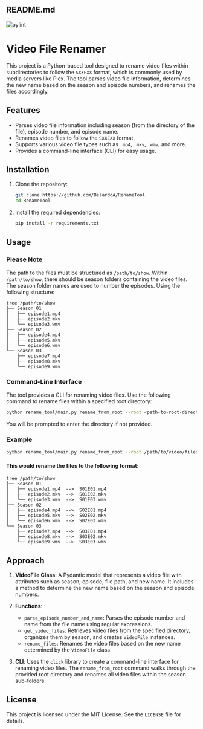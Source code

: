 ## README.md
![pylint](https://img.shields.io/badge/pylint-10.00-green?logo=python&logoColor=white)
# Video File Renamer

This project is a Python-based tool designed to rename video files within subdirectories to follow the `SXXEXX` format, which is commonly used by media servers like Plex. The tool parses video file information, determines the new name based on the season and episode numbers, and renames the files accordingly.

## Features

- Parses video file information including season (from the directory of the file), episode number, and episode name.
- Renames video files to follow the `SXXEXX` format.
- Supports various video file types such as `.mp4`, `.mkv`, `.wmv`, and more.
- Provides a command-line interface (CLI) for easy usage.

## Installation

1. Clone the repository:
    ```sh
    git clone https://github.com/BelardoA/RenameTool
    cd RenameTool
    ```

2. Install the required dependencies:
    ```sh
    pip install -r requirements.txt
    ```

## Usage

### Please Note

The path to the files must be structured as `/path/to/show`. Within `/path/to/show`, there should be season folders containing the video files. The season folder names are used to number the episodes. Using the following structure:
```shell
tree /path/to/show
├── Season 01
│   ├── episode1.mp4
│   ├── episode2.mkv
│   └── episode3.wmv
├── Season 02
│   ├── episode4.mp4
│   ├── episode5.mkv
│   └── episode6.wmv
└── Season 03
    ├── episode7.mp4
    ├── episode8.mkv
    └── episode9.wmv
```

### Command-Line Interface

The tool provides a CLI for renaming video files. Use the following command to rename files within a specified root directory:

```sh
python rename_tool/main.py rename_from_root --root <path-to-root-directory>
```

You will be prompted to enter the directory if not provided.

### Example

```sh
python rename_tool/main.py rename_from_root --root /path/to/video/files
```

#### This would rename the files to the following format:

```shell
tree /path/to/show
├── Season 01
│   ├── episode1.mp4  -->  S01E01.mp4
│   ├── episode2.mkv  -->  S01E02.mkv
│   └── episode3.wmv  -->  S01E03.wmv
├── Season 02
│   ├── episode4.mp4  -->  S02E01.mp4
│   ├── episode5.mkv  -->  S02E02.mkv
│   └── episode6.wmv  -->  S02E03.wmv
└── Season 03
    ├── episode7.mp4  -->  S03E01.mp4
    ├── episode8.mkv  -->  S03E02.mkv
    └── episode9.wmv  -->  S03E03.wmv
```

## Approach

1. **VideoFile Class**: A Pydantic model that represents a video file with attributes such as season, episode, file path, and new name. It includes a method to determine the new name based on the season and episode numbers.

2. **Functions**:
    - `parse_episode_number_and_name`: Parses the episode number and name from the file name using regular expressions.
    - `get_video_files`: Retrieves video files from the specified directory, organizes them by season, and creates `VideoFile` instances.
    - `rename_files`: Renames the video files based on the new name determined by the `VideoFile` class.

3. **CLI**: Uses the `click` library to create a command-line interface for renaming video files. The `rename_from_root` command walks through the provided root directory and renames all video files within the season sub-folders.

## License

This project is licensed under the MIT License. See the `LICENSE` file for details.